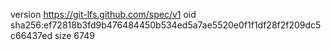 version https://git-lfs.github.com/spec/v1
oid sha256:ef72818b3fd9b476484450b534ed5a7ae5520e0f1f1df28f2f209dc5c66437ed
size 6749
